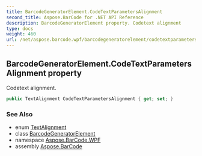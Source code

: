 ```yaml
---
title: BarcodeGeneratorElement.CodeTextParametersAlignment
second_title: Aspose.BarCode for .NET API Reference
description: BarcodeGeneratorElement property. Codetext alignment
type: docs
weight: 460
url: /net/aspose.barcode.wpf/barcodegeneratorelement/codetextparametersalignment/
---
```

## BarcodeGeneratorElement.CodeTextParametersAlignment property

Codetext alignment.

```csharp
public TextAlignment CodeTextParametersAlignment { get; set; }
```

### See Also

* enum [TextAlignment](../../../aspose.barcode.generation/textalignment/)
* class [BarcodeGeneratorElement](../)
* namespace [Aspose.BarCode.WPF](../../barcodegeneratorelement/)
* assembly [Aspose.BarCode](../../../)


